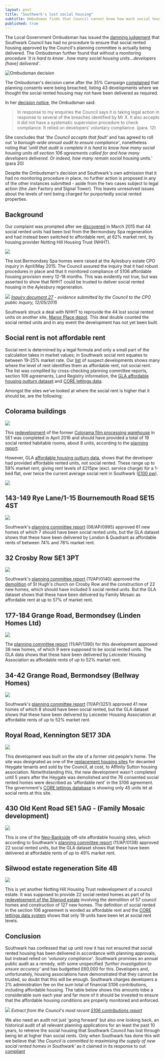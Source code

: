 ```yaml
---
layout: post
title: "Southwark's lost social housing"
subtitle: Ombudsman finds that Council cannot know how much social housing it is getting
published: true
---
```

The Local Government Ombudsman has issued the [damning judgement](http://35percent.org/img/LGOFinalDecisionSOR.pdf) that Southwark Council has had no procedure to ensure that social rented housing approved by the Council's planning committee is actually being delivered.  The Ombudsman further found that without a monitoring procedure _'it is hard to know ..how many social housing units...developers [have] delivered'_.   

![](http://35percent.org/img/LGOFinalDecisionSOR.png "Ombudsman decision")

The Ombudsman's decision came after the 35% Campaign [complained](http://35percent.org/img/ccomplaint15Dec2016.pdf)  that planning consents were being breached, listing 43 developments where we thought the social rented housing may not have been delivered as required.

In her [decision notice](http://35percent.org/img/LGOFinalDecisionSOR.pdf), the Ombudsman said:

>In response to my enquiries the Council says it is taking legal action in response to several of the breaches identified by Mr X. It also accepts it did not have a systematic supervision procedure to check compliance. It relied on developers’ voluntary compliance. (para. 12)

She concludes that _'the Council accepts that fault'_ and has agreed to roll out _'a borough-wide annual audit to ensure compliance'_, nonetheless noting that _'until that audit is complete it is hard to know how many social housing units all section 106 agreements called for and how many developers delivered. Or indeed, how many remain social housing units.'_ (para 20)

Despite the Ombudsman's decision and Southwark's own admission that it had no monitoring procedure in place, no further action is proposed in any of the other instances submitted - aside from the two cases subject to legal action (the Jam Factory and Signal Tower).  This leaves unresolved issues about the levels of rent being charged for purportedly social rented properties.

## Background

Our complaint was prompted after we [discovered](http://35percent.org/2015-03-18-stand-up-for-more-social-housing/) in March 2015 that 44 social rented units had been lost from the Bermondsey Spa regeneration and had instead been switched to affordable rent, at 62% market rent, by housing provider Notting Hill Housing Trust (NHHT).  

![](http://35percent.org/img/bspaexchange.png)

The lost Bermondsey Spa homes were raised at the Aylesbury estate CPO inquiry in April/May 2015. The Council assured the inquiry that it had robust procedures in place and that it monitored compliance of S106 affordable housing provision every 12-18 months.  This was evidently not true, but was asserted to show that NHHT could be trusted to deliver social rented housing in the Aylesbury regeneration. 

![](http://35percent.org/img/CPO_ExplanatoryNote12May2015.png)
*[Inquiry document 27](http://crappistmartin.github.io/images/CPO_ExplanatoryNote12May2015.pdf) - evidence submitted by the Council to the CPO public inquiry, 12/05/2015*

Southwark struck a deal with NHHT to reprovide the 44 lost social rented units on another site, [Manor Place depot](/manor-place-depot).  This deal double counted the social rented units and in any event the development has not yet been built.

## Social rent is not affordable rent

Social rent is determined by a legal formula and only a small part of the calculation takes in market values; in Southwark social rent equates  to between 19-25% market rate. Our [list](http://35percent.org/img/section106_tenure_breaches.pdf) of suspect developments shows many where the level of rent identifies them as affordable rent, not social rent.  The list was compliled by cross-checking planning committee reports, section 106 agreements, Land Registry information, the [GLA affordable housing outturn dataset](http://data.london.gov.uk/dataset/gla-affordable-housing-programme-outturn/resource/0c87e5dc-f1e9-4edf-b246-bef6b40a9ba3) and [CORE lettings data](https://core.communities.gov.uk/).

Amongst the sites we've looked at where the social rent is higher that it should be, are the following;

## Colorama buildings

![](http://35percent.org/img/colorama_chroma.jpg)

This [redevelopment](http://www.fabrica.co.uk/The-Chroma-Buildings) of the former [Colorama film processing warehouse](http://35percent.org/colorama/) in SE1 was completed in April 2016 and should have provided a total of 19 social rented habitable rooms, about 8 units, according to the [planning report](http://planbuild.southwark.gov.uk/documents/?GetDocument=%7b%7b%7b!Zz6kQSuw9WcG1eGU1VRSAg%3d%3d!%7d%7d%7d).  

However, GLA [affordable housing outturn data](http://data.london.gov.uk/dataset/gla-affordable-housing-programme-outturn/resource/0c87e5dc-f1e9-4edf-b246-bef6b40a9ba3), shows that the developer had provided affordable rented units, not social rented. These range up to 59% market rent, giving rent levels of £215pw (excl. service charge) for a 1-bed flat, over twice the current average social rent in Southwark ([£100 pw](http://www.southwark.gov.uk/news/article/1738/southwark_council_keeping_social_rent_affordable_for_londoners)).

![](http://crappistmartin.github.io/images/coloramagladata.png)

## 143-149 Rye Lane/1-15 Bournemouth Road SE15 4ST 

![](http://35percent.org/img/landqryelane.png)

Southwark's [planning committee report](http://planbuild.southwark.gov.uk/documents/?GetDocument=%7b%7b%7b!yP1lK1SBYnvpeezqHiCudA%3d%3d!%7d%7d%7d) (06/AP/0995) approved 61 new homes of which 7 should have been social rented units, but the GLA dataset shows that these have been delivered by London & Quadrant as affordable rents of between 74% and 78% market rent.

## 32 Crosby Row SE1 3PT

![](http://35percent.org/img/crosbyrow.png)

Southwark's [planning committee report](http://planbuild.southwark.gov.uk/documents/?GetDocument=%7b%7b%7b!gKqBYbE9RsCLZlddMhjvOA%3d%3d!%7d%7d%7d) (11/AP/0140) approved the [demolition](http://www.london-se1.co.uk/news/view/5235) of St Hugh's church on Crosby Row and the construction of 22 new homes, which should have included 5 social rented units. But the GLA dataset shows that these have been delivered by Family Mosaic as affordable rent at up to 57% of market rent.

## 177-184 Grange Road, Bermondsey (Linden Homes Ltd)

![](http://35percent.org/img/177-184GrangeRoad.png)

The [planning committee report](http://moderngov.southwark.gov.uk/documents/s21421/Item%201%20report.pdf) (11/AP/1390) for this development approved 38 new homes, of which 9 were supposed to be social rented units. The GLA data shows that these have been delivered by Leicester Housing Association as affordable rents of up to 52% market rent.

## 34-42 Grange Road, Bermondsey (Bellway Homes)

![](http://35percent.org/img/twistgrangeroad.png)

Southwark's [planning committee report](http://planbuild.southwark.gov.uk/documents/?GetDocument=%7b%7b%7b!zsXhZcwMT4Yjxyeq6tsl1w%3d%3d!%7d%7d%7d) (11/AP/3251) approved 41 new homes of which 8 should have been social rented, but the GLA dataset shows that these have been delivered by Leicester Housing Association at affordable rents of up to 52% market rent.

## Royal Road, Kennington SE17 3DA

![](http://35percent.org/img/royalroad.jpg)

This development was built on the site of a former old people's home. The site was designated as one of the [replacement housing sites](http://embed.verite.co/timeline/?source=0Aprl6XcACewydEhRaWFOLVBfUjBSVW1HUGVZNEhGeFE&font=Bevan-PotanoSans&maptype=toner&lang=en&hash_bookmark=true&start_zoom_adjust=2&height=650#15) for decanted Heygate tenants and sold by the Council, at cost, to Affinity Sutton housing association.  Notwithstanding this, the new development wasn't completed until 5 years after the Heygate was demolished and the 76 consented social rented homes were described as 'affordable rent' in the S106 agreement. The government's [CORE lettings database](https://core.communities.gov.uk) is showing only 45 units let at social rents at this site.

## 430 Old Kent Road SE1 5AG - (Family Mosaic development)

![](http://35percent.org/img/430okr.png)

This is one of the [Neo-Bankside](http://35percent.org/neo-bankside) off-site affordable housing sites, which according to Southwark's [planning committee report](http://planbuild.southwark.gov.uk/documents/?GetDocument=%7b%7b%7b!siQ3eaBQc4N16%2bb1RFDnxQ%3d%3d!%7d%7d%7d) (11/AP/0138) approved 22 social rented units, but the GLA dataset shows that these have been delivered at affordable rents of up to 49% market rent.

## Silwood estate regeneration Site 4B

![](http://35percent.org/img/silwoodstreet.png)

This is yet another Notting Hill Housing Trust redevelopment of a council estate. It was supposed to provide 22 social rented homes as part of its [redevelopment of the Silwood estate](/silwood-estate-regeneration) involving the demolition of 57 council homes and construction of 127 new homes. The definition of social rented in the section 106 agreement is worded as affordable rent and the [CORE lettings data system](https://core.communities.gov.uk/) shows that only 19 units have been let at social rent levels. 

## Conclusion

Southwark has confessed that up until now it has not ensured that social rented housing has been delivered in accordance with planning approvals, but instead relied on _'volunary compliance'_.    Southwark promises an annual public audit as a remedy, with some unspecified _'further investigation to ensure accuracy'_ and has budgetted £60,000 for this.  Developers and, unfortunately, housing associations have demonstrated that they cannot be trusted, so doubt that this will be enough.
Southwark charges developers a 2% administration fee on the sum total of financial S106 contributions, including affordable housing.  The table below shows this amounts tobe a considerable sum each year and far more of it should be invested to ensure that the affordable housing conditions are properly monitored and enforced.

![](http://35percent.org/img/s106table.png)
*Extract from the Council's most recent [S106 contributions report](http://www.southwark.gov.uk/download/downloads/id/13876/s106_annual_report_2012-14)*

We also need an audit not just 'going forward' but also one looking back, an historical audit of all relevant planning applications for an least the past 10 years, to retreive the social housing that Southwark Council has lost through being let at higher than social rents.  Only when Southwark has done this will we believe that _'the Council is committed to maximising the supply of new social rented homes in Southwark'_ as it claimed in its response to out [compliant](/img/ccomplaint15Dec2016.pdf)










